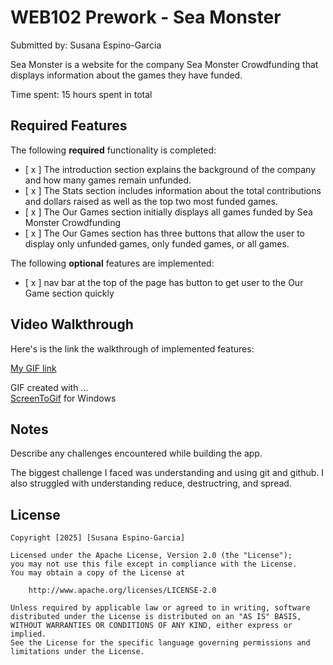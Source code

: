 # WEB102 Prework - Sea Monster

Submitted by: Susana Espino-Garcia

Sea Monster is a website for the company Sea Monster Crowdfunding that displays information about the games they have funded.

Time spent: 15 hours spent in total

## Required Features

The following **required** functionality is completed:

* [ x ] The introduction section explains the background of the company and how many games remain unfunded.
* [ x ] The Stats section includes information about the total contributions and dollars raised as well as the top two most funded games.
* [ x ] The Our Games section initially displays all games funded by Sea Monster Crowdfunding
* [ x ] The Our Games section has three buttons that allow the user to display only unfunded games, only funded games, or all games.

The following **optional** features are implemented:

* [ x ] nav bar at the top of the page has button to get user to the Our Game section quickly

## Video Walkthrough

Here's is the link the walkthrough of implemented features:

[My GIF link](https://imgur.com/gallery/web102-prework-gif-7h7xW7H)

GIF created with ...  
[ScreenToGif](https://www.screentogif.com/) for Windows


## Notes

Describe any challenges encountered while building the app.

The biggest challenge I faced was understanding and using git and github. 
I also struggled with understanding reduce, destructring, and spread. 

## License

    Copyright [2025] [Susana Espino-Garcia]

    Licensed under the Apache License, Version 2.0 (the "License");
    you may not use this file except in compliance with the License.
    You may obtain a copy of the License at

        http://www.apache.org/licenses/LICENSE-2.0

    Unless required by applicable law or agreed to in writing, software
    distributed under the License is distributed on an "AS IS" BASIS,
    WITHOUT WARRANTIES OR CONDITIONS OF ANY KIND, either express or implied.
    See the License for the specific language governing permissions and
    limitations under the License.
